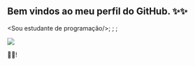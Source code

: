 ## Bem vindos ao meu perfil do GitHub. ✨✨

<Sou estudante de programação/>;
<Pretendo me formar em Sistemas para Internet/>;
<Aprendendo Javascript/>;

<img src="C:\Users\Nicki\Pictures\banner.png"/>

👩‍💻!


<!--
**BiancaCMelo/BiancaCMelo** is a ✨ _special_ ✨ repository because its `README.md` (this file) appears on your GitHub profile.

Here are some ideas to get you started:

- 🔭 I’m currently working on ...
- 🌱 I’m currently learning ...
- 👯 I’m looking to collaborate on ...
- 🤔 I’m looking for help with ...
- 💬 Ask me about ...
- 📫 How to reach me: ...
- 😄 Pronouns: ...
- ⚡ Fun fact: ...
-->
